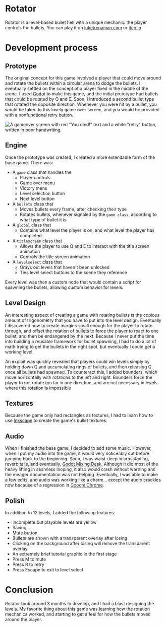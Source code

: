 
# Rotator
Rotator is a level-based bullet hell with a unique mechanic: the player controls the bullets. You can play it on [luketrenaman.com](https://luketrenaman.com/rotator) or [itch.io](https://luketrenaman.itch.io/rotator).

# Development process

## Prototype

The original concept for this game involved a player that could move around and rotate the bullets within a circular arena to dodge the bullets. I eventually settled on the concept of a player fixed in the middle of the arena. I used [Godot](https://godotengine.org/) to make this game, and the initial prototype had bullets that could be rotated by Q and E. Soon, I introduced a second bullet type that rotated the opposite direction. Whenever you were hit by a bullet, you would be taken to this lovely game over screen, and you would be provided with a nonfunctional retry button.

![A gameover screen with red "You died!" text and a white "retry" button, written in poor handwriting.](https://s3.us-west-2.amazonaws.com/secure.notion-static.com/837b29cc-12dc-45bc-8b19-a8b1fd3ecbf3/Untitled.png?X-Amz-Algorithm=AWS4-HMAC-SHA256&X-Amz-Credential=AKIAT73L2G45O3KS52Y5%2F20210830%2Fus-west-2%2Fs3%2Faws4_request&X-Amz-Date=20210830T212523Z&X-Amz-Expires=86400&X-Amz-Signature=5f8d5d164e369fc0313aeb46d4ea41805fad717c424578b821d7bf21c50b292f&X-Amz-SignedHeaders=host&response-content-disposition=filename%20%3D%22Untitled.png%22)

## Engine

Once the prototype was created, I created a more extendable form of the base game. There was:

-   A `game` class that handles the
    -   Player controls
    -   Game over menu
    -   Victory menu
    -   Level selection button
    -   Next level button
-   A `bullets` class that
    -   Moves bullets every frame, after checking their type
    -   Rotates bullets, whenever signaled by the `game class`, according to what type of bullet it is
-   A `global` class that
    -   Contains what level the player is on, and what level the player has completed
-   A `titlescreen` class that
    -   Allows the player to use Q and E to interact with the title screen animation
    -   Controls the title screen animation
-   A `levelselect` class that
    -   Grays out levels that haven't been unlocked
    -   Ties level select buttons to the scene they reference

Every level was then a custom node that would contain a script for spawning the bullets, allowing custom behavior for levels.

## Level Design

An interesting aspect of creating a game with rotating bullets is the copious amount of trigonometry that you have to put into the level design. Eventually I discovered how to create margins small enough for the player to rotate through, and offset the rotation of bullets to force the player to react to one bullet, and then be endangered by the next. Because I never put the time into building a reusable framework for bullet spawning, I had to do a lot of math trying to get the bullets in the right spot, but eventually I could get a working level.

An exploit was quickly revealed that players could win levels simply by holding down Q and accumulating rings of bullets, and then releasing Q once all bullets had spawned. To counteract this, I added bounders, which move horizontally with rotations to the left and right. Bounders force the player to not rotate too far in one direction, and are not necessary in levels where this rotation is impossible

## Textures

Because the game only had rectangles as textures, I had to learn how to use [Inkscape](https://inkscape.org/) to create the game's bullet textures.

## Audio

When I finished the base game, I decided to add some music. However, when I put my audio into the game, it would very noticeably cut before jumping back to the beginning. Soon, I was waist-deep in crossfading, reverb tails, and eventually, [Godot Mixing Desk](https://github.com/kyzfrintin/Godot-Mixing-Desk). Although it did most of the heavy lifting in seamless looping, it also would crash without warning and the meager documentation was not helping. Eventually, I was able to make a few edits, and audio was working like a charm... except the audio crackles now because of a regression in [Google Chrome](https://bugs.chromium.org/p/chromium/issues/detail?id=1188901).

## Polish

In addition to 12 levels, I added the following features:

-   Incomplete but playable levels are yellow
-   Saving
-   Mute button
-   Bullets are shown with a transparent overlay after losing
-   Clicking on the background after losing will remove the transparent overlay
-   An extremely brief tutorial graphic in the first stage
-   Press M to mute
-   Press R to retry
-   Press Escape to exit to level select

# Conclusion

Rotator took around 3 months to develop, and I had a blast designing the levels. My favorite thing about this game was learning how the rotation mechanics worked, and starting to get a feel for how the bullets moved around the player.
